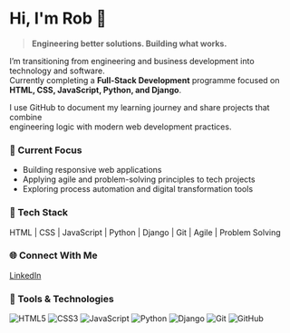 # Hi, I'm Rob 👋  

> **Engineering better solutions. Building what works.**

I’m transitioning from engineering and business development into technology and software.  
Currently completing a **Full-Stack Development** programme focused on **HTML, CSS, JavaScript, Python, and Django**.

I use GitHub to document my learning journey and share projects that combine  
engineering logic with modern web development practices.

### 🔧 Current Focus
- Building responsive web applications  
- Applying agile and problem-solving principles to tech projects  
- Exploring process automation and digital transformation tools  

### 🧰 Tech Stack
HTML | CSS | JavaScript | Python | Django | Git | Agile | Problem Solving  

### 🌐 Connect With Me
[LinkedIn](https://www.linkedin.com/in/robjamessmith)

### 🧰 Tools & Technologies
![HTML5](https://img.shields.io/badge/HTML5-E34F26?style=flat&logo=html5&logoColor=white)
![CSS3](https://img.shields.io/badge/CSS3-1572B6?style=flat&logo=css3&logoColor=white)
![JavaScript](https://img.shields.io/badge/JavaScript-F7DF1E?style=flat&logo=javascript&logoColor=black)
![Python](https://img.shields.io/badge/Python-3776AB?style=flat&logo=python&logoColor=white)
![Django](https://img.shields.io/badge/Django-092E20?style=flat&logo=django&logoColor=white)
![Git](https://img.shields.io/badge/Git-F05032?style=flat&logo=git&logoColor=white)
![GitHub](https://img.shields.io/badge/GitHub-181717?style=flat&logo=github&logoColor=white)

<!--
**FollowRob/FollowRob** is a ✨ _special_ ✨ repository because its `README.md` (this file) appears on your GitHub profile.

Here are some ideas to get you started:

- 🔭 I’m currently working on ...
- 🌱 I’m currently learning ...
- 👯 I’m looking to collaborate on ...
- 🤔 I’m looking for help with ...
- 💬 Ask me about ...
- 📫 How to reach me: ...
- 😄 Pronouns: ...
- ⚡ Fun fact: ...
-->
